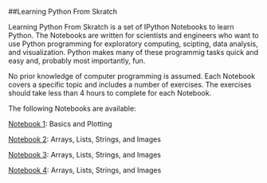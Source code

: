 ##Learning Python From Skratch

Learning Python From Skratch is a set of IPython Notebooks to learn Python. 
The Notebooks are written for scientists and engineers who want to use Python programming
for exploratory computing, scipting, data analysis, and visualization. 
Python makes
many of these programmig tasks quick and easy and, probably most importantly, fun.

No prior knowledge of computer programming is assumed. 
Each Notebook covers a specific topic and includes a number of exercises. 
The exercises should take less than 4 hours to complete for each Notebook.

The following Notebooks are available: 

<a href="http://nbviewer.ipython.org/github/mbakker7/python_from_scratch/blob/master/notebook1/py_exploratory_comp_1.ipynb">Notebook 1</a>: 
Basics and Plotting

<a href="http://nbviewer.ipython.org/github/mbakker7/python_from_scratch/blob/master/notebook2/py_exploratory_comp_2.ipynb">Notebook 2</a>: 
Arrays, Lists, Strings, and Images

<a href="http://nbviewer.ipython.org/github/mbakker7/python_from_scratch/blob/master/notebook3/py_exploratory_comp_3.ipynb">Notebook 3</a>: 
Arrays, Lists, Strings, and Images

<a href="http://nbviewer.ipython.org/github/mbakker7/python_from_scratch/blob/master/notebook4/py_exploratory_comp_4.ipynb">Notebook 4</a>: 
Arrays, Lists, Strings, and Images